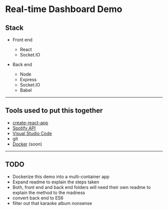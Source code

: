 # Real-time Dashboard Demo

## Stack

* Front end
  * React
  * Socket.IO

* Back end
  * Node
  * Express
  * Socket.IO
  * Babel

---
## Tools used to put this together

* [create-react-app](https://github.com/facebookincubator/create-react-app)
* [Spotify API](https://developer.spotify.com/web-api/)
* [Visual Studio Code](code.visualstudio.com)
* git
* [Docker](http://docker.io/) (soon)

---
## TODO

* Dockerize this demo into a multi-container app
* Expand readme to explain the steps taken
* Both, front end and back end folders will need their own readme to explain the method to the madness
* convert back end to ES6
* filter out that karaoke album nonsense